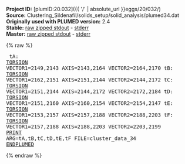 **Project ID:** [plumID:20.032]({{ '/' | absolute_url }}eggs/20/032/)  
**Source:** Clustering_Sildenafil/solids_setup/solid_analysis/plumed34.dat  
**Originally used with PLUMED version:** 2.4  
**Stable:** [raw zipped stdout](plumed34.dat.plumed.stdout.txt.zip) - [stderr](plumed34.dat.plumed.stderr)  
**Master:** [raw zipped stdout](plumed34.dat.plumed_master.stdout.txt.zip) - [stderr](plumed34.dat.plumed_master.stderr)  

{% raw %}<pre>
tA: <a href="https://plumed.github.io/doc-master/user-doc/html/_t_o_r_s_i_o_n.html">TORSION</a> VECTOR1=2149,2143 AXIS=2143,2164 VECTOR2=2164,2170
tB: <a href="https://plumed.github.io/doc-master/user-doc/html/_t_o_r_s_i_o_n.html">TORSION</a> VECTOR1=2162,2151 AXIS=2151,2144 VECTOR2=2144,2172
tC: <a href="https://plumed.github.io/doc-master/user-doc/html/_t_o_r_s_i_o_n.html">TORSION</a> VECTOR1=2151,2144 AXIS=2144,2172 VECTOR2=2172,2184
tD: <a href="https://plumed.github.io/doc-master/user-doc/html/_t_o_r_s_i_o_n.html">TORSION</a> VECTOR1=2151,2160 AXIS=2160,2154 VECTOR2=2154,2147
tE: <a href="https://plumed.github.io/doc-master/user-doc/html/_t_o_r_s_i_o_n.html">TORSION</a> VECTOR1=2153,2157 AXIS=2157,2188 VECTOR2=2188,2203
tF: <a href="https://plumed.github.io/doc-master/user-doc/html/_t_o_r_s_i_o_n.html">TORSION</a> VECTOR1=2157,2188 AXIS=2188,2203 VECTOR2=2203,2199
<a href="https://plumed.github.io/doc-master/user-doc/html/_p_r_i_n_t.html">PRINT</a> ARG=tA,tB,tC,tD,tE,tF FILE=cluster_data_34
<a href="https://plumed.github.io/doc-master/user-doc/html/_e_n_d_p_l_u_m_e_d.html">ENDPLUMED</a>
</pre>{% endraw %}
